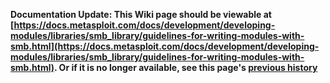 <!-- Maintainers:  Please do not modify this file directly, create a pull request instead -->

**Documentation Update: This Wiki page should be viewable at [https://docs.metasploit.com/docs/development/developing-modules/libraries/smb_library/guidelines-for-writing-modules-with-smb.html](https://docs.metasploit.com/docs/development/developing-modules/libraries/smb_library/guidelines-for-writing-modules-with-smb.html). Or if it is no longer available, see this page's [previous history](./_history)**

